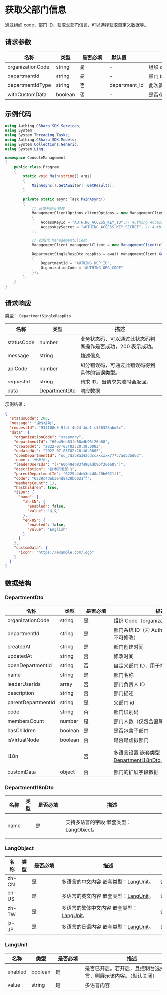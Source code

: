 # 获取父部门信息

<!--
  警告⚠️：
  不要直接修改该文档，
  https://github.com/Authing/authing-docs-factory
  使用该项目进行生成
-->

<LastUpdated />

通过组织 code、部门 ID，获取父部门信息，可以选择获取自定义数据等。

## 请求参数

| 名称 | 类型 | <div style="width:80px">是否必填</div> | <div style="width:60px">默认值</div> | <div style="width:300px">描述</div> | <div style="width:200px">示例值</div> |
| ---- | ---- | ---- | ---- | ---- | ---- |
 | organizationCode | string  | 是 | - | 组织 code  | `steamory` |
 | departmentId | string  | 是 | - | 部门 ID  | `root` |
 | departmentIdType | string  | 否 | department_id | 此次调用中使用的部门 ID 的类型  | `department_id` |
 | withCustomData | boolean  | 否 | - | 是否获取自定义数据  | `true` |




## 示例代码

```csharp
using Authing.CSharp.SDK.Services;
using System;
using System.Threading.Tasks;
using Authing.CSharp.SDK.Models;
using System.Collections.Generic;
using System.Linq;

namespace ConsoleManagement
{
    public class Program
    {
        static void Main(string[] args)
        {
            MainAsync().GetAwaiter().GetResult();
        }

        private static async Task MainAsync()
        {
            // 设置初始化参数
            ManagementClientOptions clientOptions = new ManagementClientOptions
            {
                AccessKeyId = "AUTHING_ACCESS_KEY_ID",// Authing Access Key ID
                AccessKeySecret = "AUTHING_ACCESS_KEY_SECRET", // Authing Access Key Secret
            };

            // 初始化 ManagementClient
            ManagementClient managementClient = new ManagementClient(clientOptions);

            DepartmentSingleRespDto respDto = await managementClient.GetParentDepartment(new GetParentDepartmentDto 
            {
                DepartmentId = "AUTHING_DEP_ID",
                OrganizationCode = "AUTHING_ORG_CODE" 
            });
        }
    }
}
```



  
## 请求响应

类型： `DepartmentSingleRespDto`

| 名称 | 类型 | 描述 |
| ---- | ---- | ---- |
| statusCode | number | 业务状态码，可以通过此状态码判断操作是否成功，200 表示成功。 |
| message | string | 描述信息 |
| apiCode | number | 细分错误码，可通过此错误码得到具体的错误类型。 |
| requestId | string | 请求 ID。当请求失败时会返回。 |
| data | <a href="#DepartmentDto">DepartmentDto</a> | 响应数据 |



示例结果：

```json
{
  "statusCode": 200,
  "message": "操作成功",
  "requestId": "934108e5-9fbf-4d24-8da1-c330328abd6c",
  "data": {
    "organizationCode": "steamory",
    "departmentId": "60b49eb83fd80adb96f26e68",
    "createdAt": "2022-07-03T02:20:30.000Z",
    "updatedAt": "2022-07-03T02:20:30.000Z",
    "openDepartmentId": "ou_7dab8a3d3cdccxxxxxx777c7ad535d62",
    "name": "开发部",
    "leaderUserIds": "[\"60b49eb83fd80adb96f26e68\"]",
    "description": "技术研发部门",
    "parentDepartmentId": "6229c4deb3e4d8a20b6021ff",
    "code": "6229c4deb3e4d8a20b6021ff",
    "membersCount": 11,
    "hasChildren": true,
    "i18n": {
      "name": {
        "zh-CN": {
          "enabled": false,
          "value": "中文"
        },
        "en-US": {
          "enabled": false,
          "value": "English"
        }
      }
    },
    "customData": {
      "icon": "https://example.com/logo"
    }
  }
}
```

## 数据结构


### <a id="DepartmentDto"></a> DepartmentDto

| 名称 | 类型 | <div style="width:80px">是否必填</div> | <div style="width:300px">描述</div> | <div style="width:200px">示例值</div> |
| ---- |  ---- | ---- | ---- | ---- |
| organizationCode | string | 是 | 组织 Code（organizationCode）   |  `steamory` |
| departmentId | string | 是 | 部门系统 ID（为 Authing 系统自动生成，不可修改）   |  `60b49eb83fd80adb96f26e68` |
| createdAt | string | 是 | 部门创建时间   |  `2022-07-03T02:20:30.000Z` |
| updatedAt | string | 否 | 修改时间   |  `2022-07-03T02:20:30.000Z` |
| openDepartmentId | string | 否 | 自定义部门 ID，用于存储自定义的 ID   |  `ou_7dab8a3d3cdccxxxxxx777c7ad535d62` |
| name | string | 是 | 部门名称   |  `开发部` |
| leaderUserIds | array | 否 | 部门负责人 ID   |  `["60b49eb83fd80adb96f26e68"]` |
| description | string | 否 | 部门描述   |  `技术研发部门` |
| parentDepartmentId | string | 是 | 父部门 id   |  `6229c4deb3e4d8a20b6021ff` |
| code | string | 否 | 部门识别码   |  `6229c4deb3e4d8a20b6021ff` |
| membersCount | number | 是 | 部门人数（仅包含直属成员）   |  `11` |
| hasChildren | boolean | 是 | 是否包含子部门   |  `true` |
| isVirtualNode | boolean | 否 | 是否是虚拟部门   |  |
| i18n |  | 否 | 多语言设置 嵌套类型：<a href="#DepartmentI18nDto">DepartmentI18nDto</a>。  |  `{"name":{"zh-CN":{"enabled":false,"value":"中文"},"en-US":{"enabled":false,"value":"English"}}}` |
| customData | object | 否 | 部门的扩展字段数据   |  `{"icon":"https://example.com/logo"}` |


### <a id="DepartmentI18nDto"></a> DepartmentI18nDto

| 名称 | 类型 | <div style="width:80px">是否必填</div> | <div style="width:300px">描述</div> | <div style="width:200px">示例值</div> |
| ---- |  ---- | ---- | ---- | ---- |
| name |  | 是 | 支持多语言的字段 嵌套类型：<a href="#LangObject">LangObject</a>。  |  `{"zh-CN":{"enabled":false,"value":"中文"},"en-US":{"enabled":false,"value":"English"}}` |


### <a id="LangObject"></a> LangObject

| 名称 | 类型 | <div style="width:80px">是否必填</div> | <div style="width:300px">描述</div> | <div style="width:200px">示例值</div> |
| ---- |  ---- | ---- | ---- | ---- |
| zh-CN |  | 是 | 多语言的中文内容 嵌套类型：<a href="#LangUnit">LangUnit</a>。  |  `{"enabled":false,"value":"中文"}` |
| en-US |  | 是 | 多语言的英文内容 嵌套类型：<a href="#LangUnit">LangUnit</a>。  |  `{"enabled":false,"value":"English"}` |
| zh-TW |  | 是 | 多语言的繁体中文内容 嵌套类型：<a href="#LangUnit">LangUnit</a>。  |  `{"enabled":false,"value":"繁體中文"}` |
| ja-JP |  | 是 | 多语言的日语内容 嵌套类型：<a href="#LangUnit">LangUnit</a>。  |  `{"enabled":false,"value":"日本語"}` |


### <a id="LangUnit"></a> LangUnit

| 名称 | 类型 | <div style="width:80px">是否必填</div> | <div style="width:300px">描述</div> | <div style="width:200px">示例值</div> |
| ---- |  ---- | ---- | ---- | ---- |
| enabled | boolean | 是 | 是否已开启。若开启，且控制台选择该语言，则展示该内容。（默认关闭）   |  |
| value | string | 是 | 多语言内容   |  |


